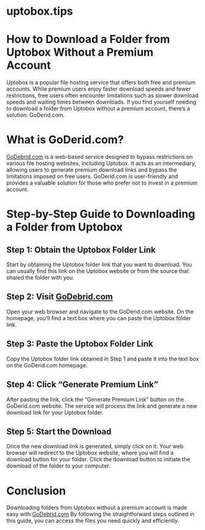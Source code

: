 # uptobox.tips
# How to Download a Folder from Uptobox Without a Premium Account

Uptobox is a popular file hosting service that offers both free and premium accounts. While premium users enjoy faster download speeds and fewer restrictions, free users often encounter limitations such as slower download speeds and waiting times between downloads. If you find yourself needing to download a folder from Uptobox without a premium account, there’s a solution: GoDerid.com.

# What is GoDerid.com?

[GoDebrid.com](https://godebrid.com/) is a web-based service designed to bypass restrictions on various file hosting websites, including Uptobox. It acts as an intermediary, allowing users to generate premium download links and bypass the limitations imposed on free users. GoDerid.com is user-friendly and provides a valuable solution for those who prefer not to invest in a premium account.

# Step-by-Step Guide to Downloading a Folder from Uptobox

## Step 1: Obtain the Uptobox Folder Link

Start by obtaining the Uptobox folder link that you want to download. You can usually find this link on the Uptobox website or from the source that shared the folder with you.

## Step 2: Visit [GoDebrid.com](https://godebrid.com/)

Open your web browser and navigate to the GoDerid.com website. On the homepage, you’ll find a text box where you can paste the Uptobox folder link.

## Step 3: Paste the Uptobox Folder Link

Copy the Uptobox folder link obtained in Step 1 and paste it into the text box on the GoDerid.com homepage.

## Step 4: Click “Generate Premium Link”

After pasting the link, click the “Generate Premium Link” button on the GoDerid.com website. The service will process the link and generate a new download link for your Uptobox folder.

## Step 5: Start the Download

Once the new download link is generated, simply click on it. Your web browser will redirect to the Uptobox website, where you will find a download button for your folder. Click the download button to initiate the download of the folder to your computer.

# Conclusion

Downloading folders from Uptobox without a premium account is made easy with [GoDebrid.com](https://godebrid.com/) By following the straightforward steps outlined in this guide, you can access the files you need quickly and efficiently. 
